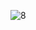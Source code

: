 ![8](https://user-images.githubusercontent.com/47441511/115960990-f7494500-a546-11eb-9e03-9d8175098068.gif)
